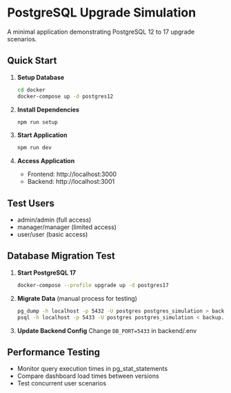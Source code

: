 # PostgreSQL Upgrade Simulation

A minimal application demonstrating PostgreSQL 12 to 17 upgrade scenarios.

## Quick Start

1. **Setup Database**
   ```bash
   cd docker
   docker-compose up -d postgres12
   ```

2. **Install Dependencies**
   ```bash
   npm run setup
   ```

3. **Start Application**
   ```bash
   npm run dev
   ```

4. **Access Application**
   - Frontend: http://localhost:3000
   - Backend: http://localhost:3001

## Test Users
- admin/admin (full access)
- manager/manager (limited access)
- user/user (basic access)

## Database Migration Test

1. **Start PostgreSQL 17**
   ```bash
   docker-compose --profile upgrade up -d postgres17
   ```

2. **Migrate Data** (manual process for testing)
   ```bash
   pg_dump -h localhost -p 5432 -U postgres postgres_simulation > backup.sql
   psql -h localhost -p 5433 -U postgres postgres_simulation < backup.sql
   ```

3. **Update Backend Config**
   Change `DB_PORT=5433` in backend/.env

## Performance Testing
- Monitor query execution times in pg_stat_statements
- Compare dashboard load times between versions
- Test concurrent user scenarios